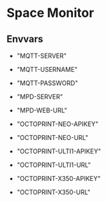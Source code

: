 # Space Monitor

## Envvars
* "MQTT-SERVER"
* "MQTT-USERNAME"
* "MQTT-PASSWORD"


* "MPD-SERVER"
* "MPD-WEB-URL"


* "OCTOPRINT-NEO-APIKEY"
* "OCTOPRINT-NEO-URL"
* "OCTOPRINT-ULTI1-APIKEY"
* "OCTOPRINT-ULTI1-URL"
* "OCTOPRINT-X350-APIKEY"
* "OCTOPRINT-X350-URL"
